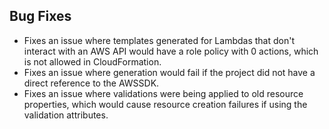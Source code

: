 ## Bug Fixes

- Fixes an issue where templates generated for Lambdas that don't interact with an AWS API would have a role policy with 0 actions, which is not allowed in CloudFormation.
- Fixes an issue where generation would fail if the project did not have a direct reference to the AWSSDK.
- Fixes an issue where validations were being applied to old resource properties, which would cause resource creation failures if using the validation attributes.